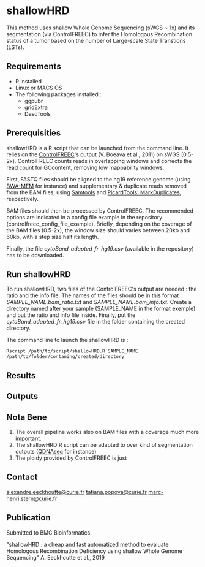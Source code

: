 # shallowHRD

This method uses shallow Whole Genome Sequencing (sWGS ~ 1x) and its segmentation (via ControlFREEC) to infer the Homologous Recombination status of a tumor based on the number of Large-scale State Transtions (LSTs).



## Requirements

* R installed
* Linux or MACS OS
* The following packages installed : 
  * ggpubr
  * gridExtra
  * DescTools


## Prerequisities

shallowHRD is a R script that can be launched from the command line. It relies on the [ControlFREEC](http://boevalab.inf.ethz.ch/FREEC/tutorial.html)'s output (V. Boeava et al., 2011) on sWGS (0.5-2x). ControlFREEC counts reads in overlapping windows and corrects the read count for GCcontent, removing low mappability windows.

First, FASTQ files should be aligned to the hg19 reference genome (using [BWA-MEM](https://github.com/lh3/bwa) for instance) and supplementary & duplicate reads removed from the BAM files, using [Samtools](http://www.htslib.org/doc/samtools.html) and [PicardTools' MarkDuplicates](https://broadinstitute.github.io/picard/command-line-overview.html#MarkDuplicates), respectively.

BAM files should then be processed by ControlFREEC. The recommended options are indicated in a config file example in the repository (controlfreec_config_file_example). Briefly, depending on the coverage of the BAM files (0.5-2x), the window size should varies between 20kb and 60kb, with a step size half its length.

Finally, the file *cytoBand_adapted_fr_hg19.csv* (available in the repository) has to be downloaded. 


## Run shallowHRD

To run shallowHRD, two files of the ControlFREEC's output are needed : the ratio and the info file. The names of the files should be in this format : *SAMPLE_NAME.bam_ratio.txt* and *SAMPLE_NAME.bam_info.txt*. Create a directory named after your sample (SAMPLE_NAME in the format exemple) and put the ratio and info file inside. Finally, put the *cytoBand_adapted_fr_hg19.csv* file in the folder containing the created directory.

The command line to launch the shallowHRD is :

```
Rscript /path/to/script/shallowHRD.R SAMPLE_NAME /path/to/folder/contaning/created/directory
```

## Results




## Outputs

## Nota Bene

1. The overall pipeline works also on BAM files with a coverage much more important.
2. The shallowHRD R script can be adapted to over kind of segmentation outputs ([QDNAseq](https://github.com/ccagc/QDNAseq) for instance)
3. The ploidy provided by ControlFREEC is just 

## Contact

alexandre.eeckhoutte@curie.fr
tatiana.popova@curie.fr
marc-henri.stern@curie.fr


## Publication

Submitted to BMC Bioinformatics.

"shallowHRD : a cheap and fast automatized method to evaluate Homologous Recombination Deficiency using shallow Whole Genome Sequencing" A. Eeckhoutte et al., 2019
